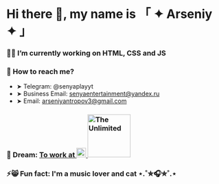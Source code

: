 # Hi there 👋, my name is 「 ✦ Arseniy ✦ 」

### 👨‍💻 I’m currently working on HTML, CSS and JS
<!--
### 📙 I’m currently learning -->

### 📧 How to reach me?
- ➤ Telegram: @senyaplayyt
- ➤ Business Email: senyaentertainment@yandex.ru
- ➤ Email: arseniyantropov3@gmail.com

<h3>🌟 Dream:  <a href="https://yandex.ru/jobs?ysclid=m7jcgy99gl132312779" target="_blank">To work at  <img src="https://jobs.s3.yandex.net/static/web/1738574109471-aa863da7-3c42-49fd-a815-44f41574bb45/_next/static/media/logo-ya.03630ad1.svg" alt="The Unlimited" width="22"/> <img src="https://jobs.s3.yandex.net/static/web/1738574109471-aa863da7-3c42-49fd-a815-44f41574bb45/_next/static/media/logo-team.df03c8f5.svg" alt="The Unlimited" width="100"/></a>
</h3>

### ⚡😸 Fun fact: I'm a music lover and cat ⋆.˚✮🎧✮˚.⋆

<!--
**senyagame/senyagame** is a ✨ _special_ ✨ repository because its `README.md` (this file) appears on your GitHub profile.

Here are some ideas to get you started:

- 🔭 I’m currently working on ...
- 🌱 I’m currently learning ...
- 👯 I’m looking to collaborate on ...
- 🤔 I’m looking for help with ...
- 💬 Ask me about ...
- 📫 How to reach me: ...
- 😄 Pronouns: ...
- ⚡ Fun fact: ...
-->
